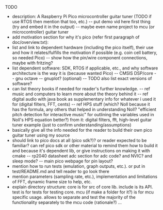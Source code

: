 TODO
- description: A Raspberry Pi Pico microcontroller guitar tuner (TODO
if use RTOS then mention that too, etc.)
-- put demo vid here first thing (try and embed it in the output)
-- maybe even name project to mcu (or microcontroller) guitar tuner
- add motivation section for why it's pico (refer first paragraph of doc/overview.txt):
- list and link to dependent hardware (including the pico itself), their use and how
it relates/fulfills the motivation if possible (e.g. coin cell battery, so needed Pico)
-- show how the pin/wire component connections, maybe with fritzing? 
- list dependent software: SDK, RTOS if applicable, etc., and why software architecture
is the way it is (because wanted Pico)
-- CMSIS DSP/core
-- gnu octave 
-- gnuplot? (optional)
-- TODO also list exact versions of software?
- can list theory books if needed for reader's further knowledge. 
-- ref music and computers to learn more about the theory behind it
-- ref digital audio with java book as supplementary info for whatever i used it for
(digital filters, FFT, cents)
-- ref HPS stuff (which? Noll because it has the formula, any others that helped
in understanding Noll? "efficient pitch detection for interactive music" for outlining
the variables used in Noll's HPS equation better?)
from it: digital filters, fft, high-level guitar tuner example (just to confirm
understanding/assumptions)
- basically give all the info needed for the reader to build their own pico guitar
tuner using my source
- should link to pico docs at all (pico sdk?)? or reader expected to be familiar? can ref pico sdk
or other material to remind them how to build it and because it's dependent lib, or give instructions on making it with cmake
-- rp2040 datasheet adc section for adc code? and NVIC? and sleep mode?
-- main pico webpage for pin layout?
- mention how to run tests (emulation, graph outputs, etc.). or put in test/README.md and
tell reader to go look there
- mention parameters (sampling rate, etc.), implementation and limitations of FFT, 
dynamic frame size to help, etc.
- explain directory structure: core is for src of core lib. include is its API.
test is for tests for testing core. mcu (if make a folder for it?) is for mcu 
specific usage. allows to separate and test the majority of the functionality
separately to the mcu code (rationale?) ...
